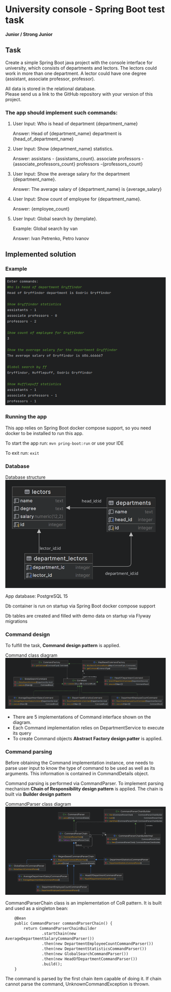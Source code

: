 # University console - Spring Boot test task

**Junior / Strong Junior**

## Task

Create a simple Spring Boot java project with the console interface for university, which consists of departments and lectors. The lectors could work in more than one department. A lector could have one degree (assistant, associate professor, professor).

All data is stored in the relational database.  
Please send us a link to the GitHub repository with your version of this project.

### The app should implement such commands:

1. User Input: Who is head of department {department_name}

    Answer: Head of {department_name} department is {head_of_department_name}

2. User Input: Show {department_name} statistics.

    Answer: assistans - {assistams_count}.
associate professors - {associate_professors_count}
professors -{professors_count}

3. User Input: Show the average salary for the department {department_name}.

   Answer: The average salary of {department_name} is {average_salary}

4. User Input: Show count of employee for {department_name}.

   Answer: {employee_count}

5. User Input: Global search by {template}.   

   Example: Global search by van

   Answer: Ivan Petrenko, Petro Ivanov

## Implemented solution

### Example
![App commands example](img/example.png)

### Running the app

This app relies on Spring Boot docker compose support, so you need docker to be installed to run this app.

To start the app run:
`mvn pring-boot:run` or use your IDE

To exit run: `exit`

### Database

Database structure
![Db structure](img/db-structure.png)

App database: PostgreSQL 15

Db container is run on startup via Spring Boot docker compose support

Db tables are created and filled with demo data on startup via Flyway migrations

### Command design

To fulfill the task, **Command design pattern** is applied.

Command class diagram
![Db structure](img/command-class-diagram.png)

* There are 5 implementations of Command interface shown on the diagram.
* Each Command implementation relies on DepartmentService to execute its query
* To create Command objects **Abstract Factory design patter** is applied.

### Command parsing

Before obtaining the Command implementation instance, one needs to parse user input to know the type of command
to be used as well as its arguments. This information is contained in CommandDetails object.

Command parsing is performed via CommandParser. To implement parsing mechanism **Chain of Responsibility design 
pattern** is applied. The chain is built via **Builder design pattern**

CommandParser class diagram
![Db structure](img/command-parser-chain-class-diagram.png)

CommandParserChain class is an implementation of CoR pattern. It is built and used as a singleton bean:
```
    @Bean
    public CommandParser commandParserChain() {
        return CommandParserChainBuilder
                .startChain(new AverageDepartmentSalaryCommandParser())
                .then(new DepartmentEmployeeCountCommandParser())
                .then(new DepartmentStatisticsCommandParser())
                .then(new GlobalSearchCommandParser())
                .then(new HeadOfDepartmentCommandParser())
                .build();
    }
```

The command is parsed by the first chain item capable of doing it. If chain cannot parse the command, 
UnknownCommandException is thrown.
